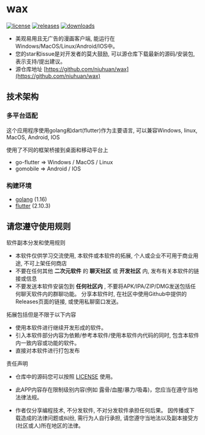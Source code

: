 wax
===
[![license](https://img.shields.io/github/license/niuhuan/wax)](https://raw.githubusercontent.com/niuhuan/wax/master/LICENSE)
[![releases](https://img.shields.io/github/v/release/niuhuan/wax)](https://github.com/niuhuan/wax/releases)
[![downloads](https://img.shields.io/github/downloads/niuhuan/wax/total)](https://github.com/niuhuan/wax/releases)

- 美观易用且无广告的漫画客户端, 能运行在Windows/MacOS/Linux/Android/IOS中。
- 您的star和issue是对开发者的莫大鼓励, 可以源仓库下载最新的源码/安装包, 表示支持/提出建议。
- 源仓库地址 [https://github.com/niuhuan/wax](https://github.com/niuhuan/wax)



## 技术架构

### 多平台适配

这个应用程序使用golang和dart(flutter)作为主要语言, 可以兼容Windows, linux, MacOS, Android, IOS

使用了不同的框架桥接到桌面和移动平台上

- go-flutter => Windows / MacOS / Linux
- gomobile => Android / IOS


### 构建环境

- [golang](https://golang.org/) (1.16)
- [flutter](https://flutter.dev/) (2.10.3)

## 请您遵守使用规则

软件副本分发和使用规则

- 本软件仅供学习交流使用, 本软件或本软件的拓展, 个人或企业不可用于商业用途, 不可上架任何商店
- 不要在任何其他 **二次元软件** 的 **聊天社区** 或 **开发社区** 内, 发布有关本软件的链接或信息
- 不要发送本软件安装包到 **任何社区内** , 不要将APK/IPA/ZIP/DMG发送包括任何聊天软件内的群聊功能。 分享本软件时, 在社区中使用Github中提供的Releases页面的链接, 或使用私聊窗口发送。

拓展包括但是不限于以下内容

- 使用本软件进行继续开发形成的软件。
- 引入本软件部分内容为依赖/参考本软件/使用本软件内代码的同时, 包含本软件内一致内容或功能的软件。
- 直接对本软件进行打包发布

责任声明

- 仓库中的源码您可以按照 [LICENSE](LICENSE) 使用。

- 此APP内容存在限制级别内容(例如 露骨/血腥/暴力/吸毒)，您应当在遵守当地法律法规。

- 作者仅分享编程技术, 不分发软件, 不对分发软件承担任何后果。 因传播或下载造成的法律问题或纠纷, 需行为人自行承担, 请您遵守当地法以及副本接受方(社区或人)所在地区的法律。


